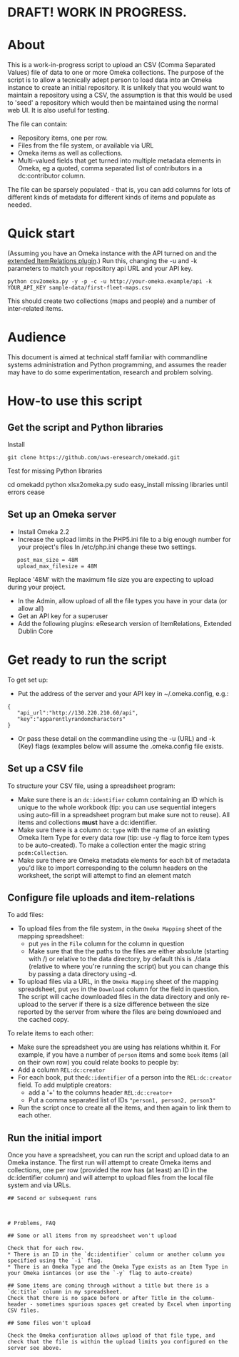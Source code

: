 # DRAFT! WORK IN PROGRESS.

# About

This is a work-in-progress script to upload an CSV (Comma Separated
Values) file of data to one or more Omeka collections. The purpose of
the script is to allow a tecnically adept person to load data into an
Omeka instance to create an initial repository. It is unlikely that
you would want to maintain a repository using a CSV, the
assumption is that this would be used to 'seed' a repository which
would then be maintained using the normal web UI. It is also useful
for testing.

The file can contain:

* Repository items, one per row.
* Files from the file system, or available via URL
* Omeka items as well as collections.
* Multi-valued fields that get turned into multiple metadata elements
  in Omeka, eg a quoted, comma separated list of contributors in a
  dc:contributor column.

The file can be sparsely populated - that is, you can add columns for
lots of different kinds of metadata for different kinds of items and
populate as needed.

# Quick start

(Assuming you have an Omeka instance with the API turned on and 
the [extended ItemRelations plugin](https://github.com/ozmeka/plugin-ItemRelations).)
Run this, changing the -u and -k parameters to match your repository
api URL and your API key.

```python csv2omeka.py -y -p -c -u http://your-omeka.example/api -k YOUR_API_KEY sample-data/first-fleet-maps.csv```

This should create two collections (maps and people) and a number of
inter-related items. 

# Audience

This document is aimed at technical staff familiar with commandline
systems administration and Python programming, and assumes the reader
may have to do some experimentation, research and problem solving.

# How-to use this script


## Get the script and Python libraries

Install

    git clone https://github.com/uws-eresearch/omekadd.git

Test for missing Python libraries

   cd omekadd
   python xlsx2omeka.py
   sudo easy_install missing libraries until errors cease
  
  
## Set up an Omeka server

* Install Omeka 2.2
* Increase the upload limits in the PHP5.ini file to a big enough number for your project's files
  In /etc/php.ini change these two settings.
```  
   post_max_size = 48M
   upload_max_filesize = 48M
```
  Replace '48M' with the maximum file size you are expecting to upload during your project.

* In the Admin, allow upload of all the file types you have in your data (or allow all)
* Get an API key for a superuser
* Add the following plugins: eResearch version of ItemRelations, Extended Dublin Core


# Get ready to run the script
To get set up:
* Put the address of the server and your API key in ~/.omeka.config, e.g.:
```
{
   "api_url":"http://130.220.210.60/api",
   "key":"apparentlyrandomcharacters"
}
```

* Or pass these detail on the commandline using the -u (URL) and -k (Key) flags (examples below will assume the .omeka.config file exists.



## Set up a CSV file

To structure your CSV file, using a spreadsheet program:
*   Make sure there is an `dc:identifier` column containing an ID which
    is unique to the whole workbook (tip: you can use sequential
    integers using auto-fill in a spreadsheet program but make sure
    not to reuse). All items and collections **must** have a dc:identifier.
  * Make sure there is a column `dc:type` with the name of an existing
    Omeka Item Type for every data row (tip: use -y flag to force item types
    to be auto-created). To make a collection enter the magic string
    `pcdm:Collection`. 
  * Make sure there are Omeka metadata elements for each bit of metadata you'd like to import corresponding to the column headers on the worksheet, the script will attempt to find an element match

## Configure file uploads and item-relations

To add files:
* To upload files from the file system, in the `Omeka Mapping` sheet of the mapping spreadsheet:
  * put `yes` in the `File` column for the column in question
  * Make sure that the the paths to the files are either absolute (starting with /) or relative to the data directory, by default this is ./data (relative to where you're running the script) but you can change this by passing a data directory using -d.
* To upload files via a URL, in the `Omeka Mapping` sheet of the mapping spreadsheet, put `yes` in the `Download` column for the field in question.
  The script will cache downloaded files in the data directory and only re-upload to the server if there is a size difference between the size reported by the server from where the files are being downloaed and the cached copy.

To relate items to each other:
*   Make sure the spreadsheet you are using has relations whithin it.
  For example, if you have a number of  `person` items and some `book`
  items (all on their own row) you could relate books to people by:
  * Add a column `REL:dc:creator` 
  * For each book, put the`dc:identifier` of a person into the
  `REL:dc:creator` field.
   To add mulptiple creators:
      * add a '+' to the columns header `REL:dc:creator+`
      *  Put a comma separated list of IDs `"person1, person2, person3"`
  * Run the script once to create all the items, and then again to
    link them to each other.


## Run the initial import

Once you have a spreadsheet, you can run the script and upload data to
an Omeka instance. The first run will attempt to create Omeka items
and collections, one per row (provided the row has (at least) an ID in
the dc:identifier column) and will attempt to upload files from the
local file system and via URLs.


```
## Second or subsequent runs



# Problems, FAQ

## Some or all items from my spreadsheet won't upload

Check that for each row.
* There is an ID in the `dc:identifier` column or another column you specified using the `-i` flag.
* There is an Omeka Type and the Omeka Type exists as an Item Type in your Omeka isntances (or use the `-y` flag to auto-create)

## Some items are coming through without a title but there is a `dc:title` column in my spreadsheet.
Check that there is no space before or after Title in the column-header - sometimes spurious spaces get created by Excel when importing CSV files.

## Some files won't upload

Check the Omeka confiuration allows upload of that file type, and check that the file is within the upload limits you configured on the server see above.



